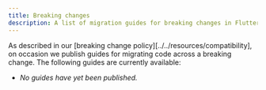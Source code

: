 ```yaml
---
title: Breaking changes
description: A list of migration guides for breaking changes in Flutter.
---
```


As described in our [breaking change
policy][../../resources/compatibility], on occasion we publish guides
for migrating code across a breaking change. The following guides are
currently available:

 * _No guides have yet been published._
